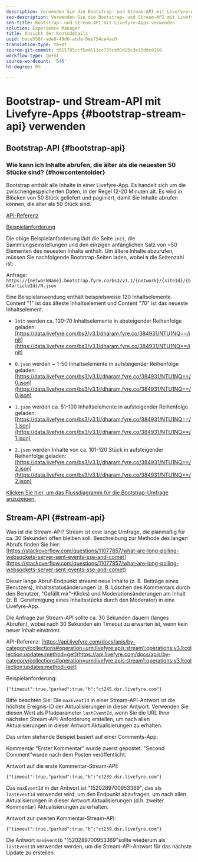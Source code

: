 ```yaml
---
description: Verwenden Sie die Bootstrap- und Stream-API mit Livefyre-Apps.
seo-description: Verwenden Sie die Bootstrap- und Stream-API mit Livefyre-Apps.
seo-title: Bootstrap- und Stream-API mit Livefyre-Apps verwenden
solution: Experience Manager
title: Ansicht der Kontodetails
uuid: bace558f-ade8-49d6-abda-9ee754ce4ac0
translation-type: tm+mt
source-git-commit: d615705ccf5e4511cc735ce91d95c3e15d0c0160
workflow-type: tm+mt
source-wordcount: '546'
ht-degree: 0%

---
```



# Bootstrap- und Stream-API mit Livefyre-Apps {#bootstrap-stream-api} verwenden

## Bootstrap-API {#bootstrap-api}

### Wie kann ich Inhalte abrufen, die älter als die neuesten 50 Stücke sind? {#howcontentolder}

Bootstrap enthält alle Inhalte in einer Livefyre-App. Es handelt sich um die zwischengespeicherten Daten, in der Regel 12-20 Minuten alt. Es wird in Blöcken von 50 Stück geliefert und paginiert, damit Sie Inhalte abrufen können, die älter als 50 Stück sind.

[API-Referenz](https://api.livefyre.com/docs/apis/by-category/collections#operation=urn:livefyre:apis:bootstrap:operations:bs3:v3.1:network:site:article:init:method=get)

[Beispielanforderung](https://data.livefyre.com/bs3/v3.1/dharam.fyre.co/384931/NTU1NQ==/init)

Die obige Beispielanforderung lädt die Seite `init`, die Sammlungseinstellungen und den einzigen anfänglichen Satz von ~50 Elementen des neuesten Inhalts enthält. Um ältere Inhalte abzurufen, müssen Sie nachfolgende Bootstrap-Seiten laden, wobei `N` die Seitenzahl ist:

Anfrage: `https://{networkName}.bootstrap.fyre.co/bs3/v3.1/{network}/{siteId}/{b64articleId}/N.json`

Eine Beispielanwendung enthält beispielsweise 120 Inhaltselemente. Content &quot;1&quot; ist das älteste Inhaltselement und Content &quot;70&quot; ist das neueste Inhaltselement.

* `Init` werden ca. 120-70 Inhaltselemente in absteigender Reihenfolge geladen:  [https://data.livefyre.com/bs3/v3.1/dharam.fyre.co/384931/NTU1NQ==/init](https://data.livefyre.com/bs3/v3.1/dharam.fyre.co/384931/NTU1NQ==/init)

* `O.json` werden ~ 1-50 Inhaltselemente in aufsteigender Reihenfolge geladen:  [https://data.livefyre.com/bs3/v3.1//dharam.fyre.co/384931/NTU1NQ==/0.json](https://data.livefyre.com/bs3/v3.1//dharam.fyre.co/384931/NTU1NQ==/0.json)

* `1.json` werden ca. 51-100 Inhaltselemente in aufsteigender Reihenfolge geladen:  [https://data.livefyre.com/bs3/v3.1//dharam.fyre.co/384931/NTU1NQ==/1.json](https://data.livefyre.com/bs3/v3.1//dharam.fyre.co/384931/NTU1NQ==/1.json)

* `2.json` werden Inhalte von ca. 101-120 Stück in aufsteigender Reihenfolge geladen:[https://data.livefyre.com/bs3/v3.1//dharam.fyre.co/384931/NTU1NQ==/2.json](https://data.livefyre.com/bs3/v3.1//dharam.fyre.co/384931/NTU1NQ==/2.json)

[Klicken Sie hier, um das Flussdiagramm für die Bootstrap-Umfrage anzuzeigen.](https://marketing-resource-help.s3.amazonaws.com/resources/help/en_US/livefyre/bootstrap-poll-flowchart.pdf)

## Stream-API {#stream-api}

Was ist die Stream-API?
Stream ist eine lange Umfrage, die planmäßig für ca. 30 Sekunden offen bleiben soll. Beschreibung zur Methode des langen Abrufs finden Sie hier: [https://stackoverflow.com/questions/11077857/what-are-long-polling-websockets-server-sent-events-sse-and-comet](https://stackoverflow.com/questions/11077857/what-are-long-polling-websockets-server-sent-events-sse-and-comet)

Dieser lange Abruf-Endpunkt streamt neue Inhalte (z. B. Beiträge eines Benutzers), Inhaltsstatusänderungen (z. B. Löschen des Kommentars durch den Benutzer, &quot;Gefällt mir&quot;-Klicks) und Moderationsänderungen am Inhalt (z. B. Genehmigung eines Inhaltsstücks durch den Moderator) in eine Livefyre-App.

Die Anfrage zur Stream-API sollte ca. 30 Sekunden dauern (langes Abrufen), wobei nach 30 Sekunden ein Timeout zu erwarten ist, wenn kein neuer Inhalt einströmt.

API-Referenz: [https://api.livefyre.com/docs/apis/by-category/collections#operation=urn:livefyre:apis:stream1:operations:v3.1:collection:updates:method=get](https://api.livefyre.com/docs/apis/by-category/collections#operation=urn:livefyre:apis:stream1:operations:v3.1:collection:updates:method=get)

Beispielanforderung:

`{"timeout":true,"parked":true,"h":"ct245.dsr.livefyre.com"}`

Bitte beachten Sie: Die `maxEventId` in einer Stream-API-Antwort ist die höchste Ereignis-ID der Aktualisierungen in dieser Antwort. Verwenden Sie diesen Wert als Pfadparameter `lastEventId`, wenn Sie die URL Ihrer nächsten Stream-API-Anforderung erstellen, um nach allen Aktualisierungen in dieser Antwort Aktualisierungen zu erhalten.

Das unten stehende Beispiel basiert auf einer Comments-App:

Kommentar &quot;Erster Kommentar&quot; wurde zuerst gepostet. &quot;Second Comment&quot;wurde nach dem Posten veröffentlicht.

Antwort auf die erste Kommentar-Stream-API:

`{"timeout":true,"parked":true,"h":"ct239.dsr.livefyre.com"}`

Das `maxEventId` in der Antwort ist &quot;1520289700953369&quot;, das als `lastEventId` verwendet wird, um den Endpunkt abzufragen, um nach allen Aktualisierungen in dieser Antwort Aktualisierungen (d.h. zweiter Kommentar) Aktualisierungen zu erhalten.

Antwort zur zweiten Kommentar-Stream-API:

`{"timeout":true,"parked":true,"h":"ct239.dsr.livefyre.com"}`

Die Antwort `maxEventID` &quot;1520289700953369&quot;sollte wiederum als `lastEventID` verwendet werden, um die Stream-API-Antwort für das nächste Update zu erstellen.